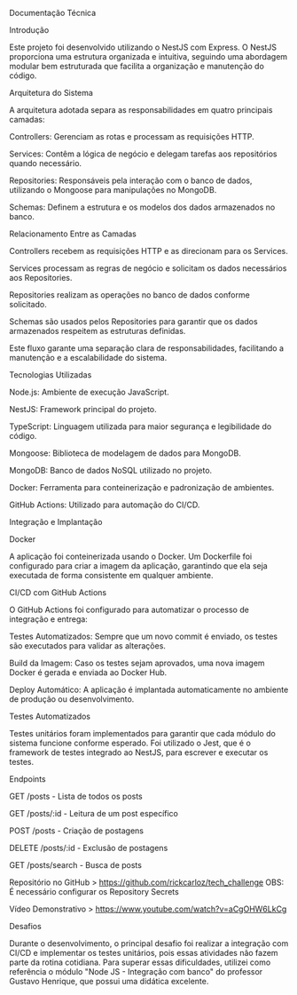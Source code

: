 Documentação Técnica

Introdução

Este projeto foi desenvolvido utilizando o NestJS com Express. O NestJS proporciona uma estrutura organizada e intuitiva, seguindo uma abordagem modular bem estruturada que facilita a organização e manutenção do código.

Arquitetura do Sistema

A arquitetura adotada separa as responsabilidades em quatro principais camadas:

Controllers: Gerenciam as rotas e processam as requisições HTTP.

Services: Contêm a lógica de negócio e delegam tarefas aos repositórios quando necessário.

Repositories: Responsáveis pela interação com o banco de dados, utilizando o Mongoose para manipulações no MongoDB.

Schemas: Definem a estrutura e os modelos dos dados armazenados no banco.

Relacionamento Entre as Camadas

Controllers recebem as requisições HTTP e as direcionam para os Services.

Services processam as regras de negócio e solicitam os dados necessários aos Repositories.

Repositories realizam as operações no banco de dados conforme solicitado.

Schemas são usados pelos Repositories para garantir que os dados armazenados respeitem as estruturas definidas.

Este fluxo garante uma separação clara de responsabilidades, facilitando a manutenção e a escalabilidade do sistema.

Tecnologias Utilizadas

Node.js: Ambiente de execução JavaScript.

NestJS: Framework principal do projeto.

TypeScript: Linguagem utilizada para maior segurança e legibilidade do código.

Mongoose: Biblioteca de modelagem de dados para MongoDB.

MongoDB: Banco de dados NoSQL utilizado no projeto.

Docker: Ferramenta para conteinerização e padronização de ambientes.

GitHub Actions: Utilizado para automação do CI/CD.

Integração e Implantação

Docker

A aplicação foi conteinerizada usando o Docker. Um Dockerfile foi configurado para criar a imagem da aplicação, garantindo que ela seja executada de forma consistente em qualquer ambiente.

CI/CD com GitHub Actions

O GitHub Actions foi configurado para automatizar o processo de integração e entrega:

Testes Automatizados: Sempre que um novo commit é enviado, os testes são executados para validar as alterações.

Build da Imagem: Caso os testes sejam aprovados, uma nova imagem Docker é gerada e enviada ao Docker Hub.

Deploy Automático: A aplicação é implantada automaticamente no ambiente de produção ou desenvolvimento.

Testes Automatizados

Testes unitários foram implementados para garantir que cada módulo do sistema funcione conforme esperado. Foi utilizado o Jest, que é o framework de testes integrado ao NestJS, para escrever e executar os testes.

Endpoints

GET /posts - Lista de todos os posts

GET /posts/:id - Leitura de um post específico

POST /posts - Criação de postagens

DELETE /posts/:id - Exclusão de postagens

GET /posts/search - Busca de posts



Repositório no GitHub > https://github.com/rickcarloz/tech_challenge
OBS: É necessário configurar os Repository Secrets



Vídeo Demonstrativo > https://www.youtube.com/watch?v=aCgOHW6LkCg


Desafios

Durante o desenvolvimento, o principal desafio foi realizar a integração com CI/CD e implementar os testes unitários, pois essas atividades não fazem parte da rotina cotidiana. Para superar essas dificuldades, utilizei como referência o módulo "Node JS - Integração com banco" do professor Gustavo Henrique, que possui uma didática excelente.